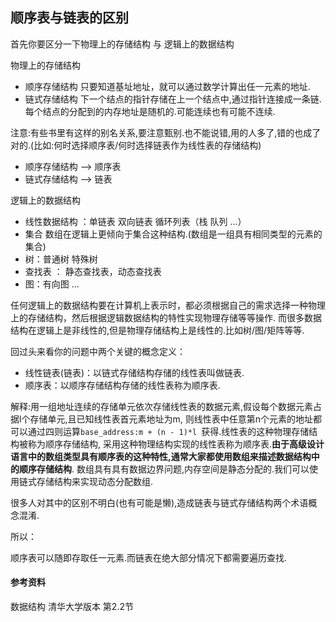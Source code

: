 ## 顺序表与链表的区别

首先你要区分一下物理上的存储结构 与 逻辑上的数据结构

物理上的存储结构

 - 顺序存储结构 只要知道基址地址，就可以通过数学计算出任一元素的地址.
 - 链式存储结构 下一个结点的指针存储在上一个结点中,通过指针连接成一条链.每个结点的分配到的内存地址是随机的.可能连续也有可能不连续.
 
注意:有些书里有这样的别名关系,要注意甄别.也不能说错,用的人多了,错的也成了对的.(比如:何时选择顺序表/何时选择链表作为线性表的存储结构)
    
 - 顺序存储结构 --> 顺序表
 - 链式存储结构 --> 链表

逻辑上的数据结构

 - 线性数据结构 ：单链表 双向链表 循环列表（栈 队列 ...）
 - 集合 数组在逻辑上更倾向于集合这种结构.(数组是一组具有相同类型的元素的集合)
 - 树：普通树 特殊树
 - 查找表 ： 静态查找表，动态查找表
 - 图：有向图 ...

任何逻辑上的数据结构要在计算机上表示时，都必须根据自己的需求选择一种物理上的存储结构，然后根据逻辑数据结构的特性实现物理存储等等操作.
而很多数据结构在逻辑上是非线性的,但是物理存储结构上是线性的.比如树/图/矩阵等等.

回过头来看你的问题中两个关键的概念定义：

 - 线性链表(链表)：以链式存储结构存储的线性表叫做链表.
 - 顺序表：以顺序存储结构存储的线性表称为顺序表.  

解释:用一组地址连续的存储单元依次存储线性表的数据元素,假设每个数据元素占据l个存储单元,且已知线性表首元素地址为m,
则线性表中任意第n个元素的地址都可以通过四则运算`base_address:m + (n - 1)*l `获得.线性表的这种物理存储结构被称为顺序存储结构,
采用这种物理结构实现的线性表称为顺序表.**由于高级设计语言中的数组类型具有顺序表的这种特性,通常大家都使用数组来描述数据结构中的顺序存储结构**.
数组具有具有数据边界问题,内存空间是静态分配的.我们可以使用链式存储结构来实现动态分配数组.

很多人对其中的区别不明白(也有可能是懒),造成链表与链式存储结构两个术语概念混淆.

所以：

顺序表可以随即存取任一元素.而链表在绝大部分情况下都需要遍历查找.

#### 参考资料

数据结构 清华大学版本 第2.2节